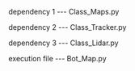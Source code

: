  
dependency 1  ---  Class_Maps.py  

dependency 2  ---  Class_Tracker.py    

dependency 3  ---  Class_Lidar.py

execution file  ---  Bot_Map.py    
